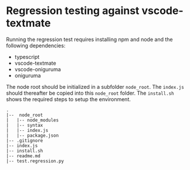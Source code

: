 # Regression testing against vscode-textmate

Running the regression test requires installing npm and node and the following dependencies:
- typescript 
- vscode-textmate
- vscode-oniguruma 
- oniguruma 

The node root should be initialized in a subfolder `node_root`. The `index.js` should thereafter
be copied into this `node_root` folder. The `install.sh` shows the required steps to setup the environment. 

```
.
|--  node_root
|   |-- node_modules
|   |-- syntax
|   |-- index.js
|   |-- package.json
|-- .gitignore
|-- index.js
|-- install.sh
|-- readme.md
|-- test.regression.py
```